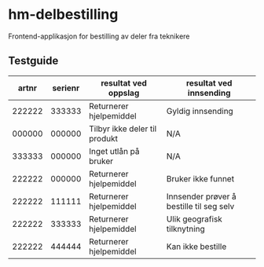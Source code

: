 # hm-delbestilling

Frontend-applikasjon for bestilling av deler fra teknikere

## Testguide

| artnr  | serienr | resultat ved oppslag          | resultat ved innsending                  |
| ------ | ------- | ----------------------------- | ---------------------------------------- |
| 222222 | 333333  | Returnerer hjelpemiddel       | Gyldig innsending                        |
| 000000 | 000000  | Tilbyr ikke deler til produkt | N/A                                      |
| 333333 | 000000  | Inget utlån på bruker         | N/A                                      |
| 222222 | 000000  | Returnerer hjelpemiddel       | Bruker ikke funnet                       |
| 222222 | 111111  | Returnerer hjelpemiddel       | Innsender prøver å bestille til seg selv |
| 222222 | 333333  | Returnerer hjelpemiddel       | Ulik geografisk tilknytning              |
| 222222 | 444444  | Returnerer hjelpemiddel       | Kan ikke bestille                        |
